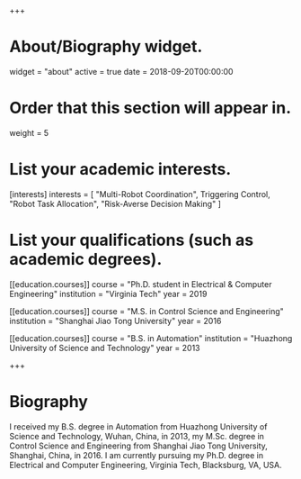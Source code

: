 +++
# About/Biography widget.
widget = "about"
active = true
date = 2018-09-20T00:00:00

# Order that this section will appear in.
weight = 5

# List your academic interests.
[interests]
  interests = [
    "Multi-Robot Coordination",
    Triggering Control,
    "Robot Task Allocation",
    "Risk-Averse Decision Making"
  ]

# List your qualifications (such as academic degrees).
[[education.courses]]
  course = "Ph.D. student in Electrical & Computer Engineering"
  institution = "Virginia Tech"
  year = 2019

[[education.courses]]
  course = "M.S. in Control Science and Engineering"
  institution = "Shanghai Jiao Tong University"
  year = 2016

[[education.courses]]
  course = "B.S. in Automation"
  institution = "Huazhong University of Science and Technology"
  year = 2013
 
+++

# Biography

I received my B.S. degree in Automation from Huazhong University of Science and Technology, Wuhan, China, in 2013, my M.Sc. degree in Control Science and Engineering from Shanghai Jiao Tong University, Shanghai, China, in 2016. I am currently pursuing my Ph.D. degree in Electrical and Computer Engineering, Virginia Tech, Blacksburg, VA, USA. 
